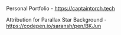 Personal Portfolio - https://captaintorch.tech

Attribution for Parallax Star Background - https://codepen.io/saransh/pen/BKJun
